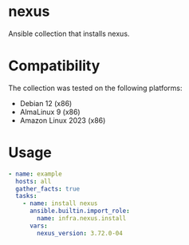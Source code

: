 # nexus

Ansible collection that installs nexus.

# Compatibility
The collection was tested on the following platforms:
- Debian 12 (x86)
- AlmaLinux 9 (x86)
- Amazon Linux 2023 (x86)

# Usage

```yaml
- name: example
  hosts: all
  gather_facts: true
  tasks:
    - name: install nexus
      ansible.builtin.import_role:
        name: infra.nexus.install
      vars:
        nexus_version: 3.72.0-04
```
